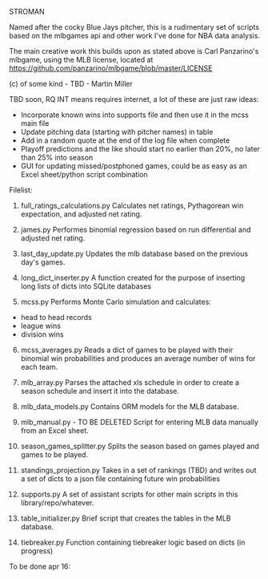 STROMAN

Named after the cocky Blue Jays pitcher, this is a rudimentary set 
of scripts based on the mlbgames api and other work I've done 
for NBA data analysis. 

The main creative work this builds upon as stated above is Carl Panzarino's
mlbgame, using the MLB license, located at https://github.com/panzarino/mlbgame/blob/master/LICENSE

(c) of some kind - TBD - Martin Miller

TBD soon, RQ INT means requires internet, a lot of these are just raw ideas:

* Incorporate known wins into supports file and then use it in the mcss main file
* Update pitching data (starting with pitcher names) in table
* Add in a random quote at the end of the log file when complete
* Playoff predictions and the like should start no earlier than 20%, no later than 25% into season
* GUI for updating missed/postphoned games, could be as easy as an Excel sheet/python script combination

Filelist:

1. full_ratings_calculations.py
Calculates net ratings, Pythagorean win 
expectation, and adjusted net rating.

2. james.py
Performes binomial regression based on run
differential and adjusted net rating.

3. last_day_update.py
Updates the mlb database based on the 
previous day's games.

4. long_dict_inserter.py
A function created for the purpose of 
inserting long lists of dicts into SQLite
databases

5. mcss.py
Performs Monte Carlo simulation and calculates:
* head to head records
* league wins
* division wins

6. mcss_averages.py
Reads a dict of games to be played with their binomial 
win probabilities and produces an average number of wins 
for each team.

7. mlb_array.py
Parses the attached xls schedule in order to create a 
season schedule and insert it into the database.

8. mlb_data_models.py
Contains ORM models for the MLB database.

9. mlb_manual.py - TO BE DELETED
Script for entering MLB data manually from an Excel 
sheet.

10. season_games_splitter.py
Splits the season based on games played and games to be 
played.

11. standings_projection.py
Takes in a set of rankings (TBD) and writes out a set of 
dicts to a json file containing future win probabilities

12. supports.py
A set of assistant scripts for other main scripts in this 
library/repo/whatever.

13. table_initializer.py
Brief script that creates the tables in the MLB database.

14. tiebreaker.py
Function containing tiebreaker logic based 
on dicts (in progress)

To be done apr 16:

